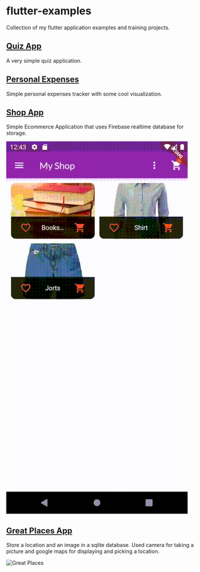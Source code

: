 # flutter-examples

Collection of my flutter application examples and training projects.

## [Quiz App](https://github.com/arielmagbanua/flutter-app-examples/tree/master/quiz_app)

A very simple quiz application.

## [Personal Expenses](https://github.com/arielmagbanua/flutter-app-examples/tree/master/personal_expenses)

Simple personal expenses tracker with some cool visualization.

## [Shop App](https://github.com/arielmagbanua/flutter-app-examples/tree/master/shop_app)

Simple Ecommerce Application that uses Firebase realtime database for storage.

![Great Places](/images/shop_app_resized.gif)

## [Great Places App](https://github.com/arielmagbanua/flutter-app-examples/tree/master/great_places_app)

Store a location and an image in a sqlite database. Used camera for taking a picture and google maps for displaying and picking a location.

![Great Places](/images/great_places_resized.gif)
